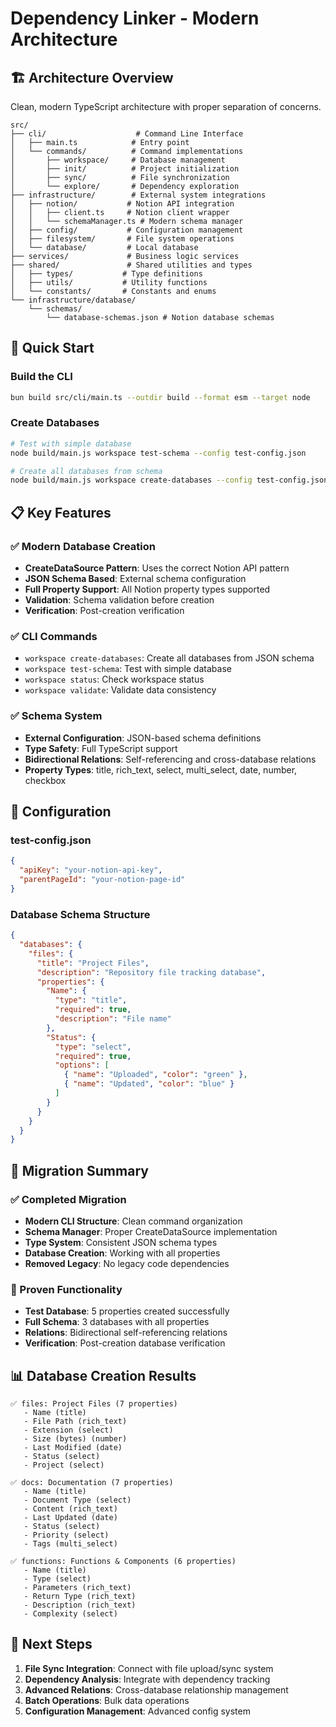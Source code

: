 # Dependency Linker - Modern Architecture

## 🏗️ Architecture Overview

Clean, modern TypeScript architecture with proper separation of concerns.

```
src/
├── cli/                    # Command Line Interface
│   ├── main.ts            # Entry point
│   └── commands/          # Command implementations
│       ├── workspace/     # Database management
│       ├── init/          # Project initialization
│       ├── sync/          # File synchronization
│       └── explore/       # Dependency exploration
├── infrastructure/        # External system integrations
│   ├── notion/           # Notion API integration
│   │   ├── client.ts     # Notion client wrapper
│   │   └── schemaManager.ts # Modern schema manager
│   ├── config/           # Configuration management
│   ├── filesystem/       # File system operations
│   └── database/         # Local database
├── services/             # Business logic services
├── shared/               # Shared utilities and types
│   ├── types/           # Type definitions
│   ├── utils/           # Utility functions
│   └── constants/       # Constants and enums
└── infrastructure/database/
    └── schemas/
        └── database-schemas.json # Notion database schemas
```

## 🚀 Quick Start

### Build the CLI
```bash
bun build src/cli/main.ts --outdir build --format esm --target node
```

### Create Databases
```bash
# Test with simple database
node build/main.js workspace test-schema --config test-config.json

# Create all databases from schema
node build/main.js workspace create-databases --config test-config.json --schema src/infrastructure/database/schemas/database-schemas.json --verify
```

## 📋 Key Features

### ✅ Modern Database Creation
- **CreateDataSource Pattern**: Uses the correct Notion API pattern
- **JSON Schema Based**: External schema configuration
- **Full Property Support**: All Notion property types supported
- **Validation**: Schema validation before creation
- **Verification**: Post-creation verification

### ✅ CLI Commands
- `workspace create-databases`: Create all databases from JSON schema
- `workspace test-schema`: Test with simple database
- `workspace status`: Check workspace status
- `workspace validate`: Validate data consistency

### ✅ Schema System
- **External Configuration**: JSON-based schema definitions
- **Type Safety**: Full TypeScript support
- **Bidirectional Relations**: Self-referencing and cross-database relations
- **Property Types**: title, rich_text, select, multi_select, date, number, checkbox

## 🔧 Configuration

### test-config.json
```json
{
  "apiKey": "your-notion-api-key",
  "parentPageId": "your-notion-page-id"
}
```

### Database Schema Structure
```json
{
  "databases": {
    "files": {
      "title": "Project Files",
      "description": "Repository file tracking database",
      "properties": {
        "Name": {
          "type": "title",
          "required": true,
          "description": "File name"
        },
        "Status": {
          "type": "select",
          "required": true,
          "options": [
            { "name": "Uploaded", "color": "green" },
            { "name": "Updated", "color": "blue" }
          ]
        }
      }
    }
  }
}
```

## 🎯 Migration Summary

### ✅ Completed Migration
- **Modern CLI Structure**: Clean command organization
- **Schema Manager**: Proper CreateDataSource implementation
- **Type System**: Consistent JSON schema types
- **Database Creation**: Working with all properties
- **Removed Legacy**: No legacy code dependencies

### 🧪 Proven Functionality
- **Test Database**: 5 properties created successfully
- **Full Schema**: 3 databases with all properties
- **Relations**: Bidirectional self-referencing relations
- **Verification**: Post-creation database verification

## 📊 Database Creation Results

```
✅ files: Project Files (7 properties)
   - Name (title)
   - File Path (rich_text)
   - Extension (select)
   - Size (bytes) (number)
   - Last Modified (date)
   - Status (select)
   - Project (select)

✅ docs: Documentation (7 properties)
   - Name (title)
   - Document Type (select)
   - Content (rich_text)
   - Last Updated (date)
   - Status (select)
   - Priority (select)
   - Tags (multi_select)

✅ functions: Functions & Components (6 properties)
   - Name (title)
   - Type (select)
   - Parameters (rich_text)
   - Return Type (rich_text)
   - Description (rich_text)
   - Complexity (select)
```

## 🚀 Next Steps

1. **File Sync Integration**: Connect with file upload/sync system
2. **Dependency Analysis**: Integrate with dependency tracking
3. **Advanced Relations**: Cross-database relationship management
4. **Batch Operations**: Bulk data operations
5. **Configuration Management**: Advanced config system